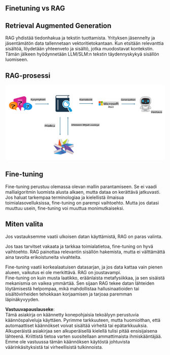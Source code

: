 ## Finetuning vs RAG

## Retrieval Augmented Generation

RAG yhdistää tiedonhakua ja tekstin tuottamista. Yrityksen jäsennelty ja jäsentämätön data tallennetaan vektoritietokantaan. Kun etsitään relevanttia sisältöä, löydetään yhteenveto ja sisältö, jotka muodostavat kontekstin. Tämän jälkeen hyödynnetään LLM/SLM:n tekstin täydennyskykyä sisällön luomiseen.

## RAG-prosessi
![FinetuningvsRAG](../../../../translated_images/rag.36e7cb856f120334d577fde60c6a5d7c5eecae255dac387669303d30b4b3efa4.fi.png)

## Fine-tuning
Fine-tuning perustuu olemassa olevan mallin parantamiseen. Se ei vaadi mallialgoritmin luomista alusta alkaen, mutta dataa on kerättävä jatkuvasti. Jos haluat tarkempaa terminologiaa ja kielellistä ilmaisua toimialasovelluksissa, fine-tuning on parempi vaihtoehto. Mutta jos datasi muuttuu usein, fine-tuning voi muuttua monimutkaiseksi.

## Miten valita
Jos vastauksemme vaatii ulkoisen datan käyttämistä, RAG on paras valinta.

Jos taas tarvitset vakaata ja tarkkaa toimialatietoa, fine-tuning on hyvä vaihtoehto. RAG painottaa relevantin sisällön hakemista, mutta ei välttämättä aina tavoita erikoistuneita vivahteita.

Fine-tuning vaatii korkealaatuisen datasarjan, ja jos data kattaa vain pienen alueen, vaikutus ei ole merkittävä. RAG on joustavampi.  
Fine-tuning on kuin musta laatikko, eräänlaista metafysiikkaa, ja sen sisäistä mekanismia on vaikea ymmärtää. Sen sijaan RAG tekee datan lähteiden löytämisestä helpompaa, mikä mahdollistaa hallusinaatioiden tai sisältövirheiden tehokkaan korjaamisen ja tarjoaa paremman läpinäkyvyyden.

**Vastuuvapauslauseke**:  
Tämä asiakirja on käännetty konepohjaisia tekoälyyn perustuvia käännöspalveluja käyttäen. Pyrimme tarkkuuteen, mutta huomioithan, että automaattiset käännökset voivat sisältää virheitä tai epätarkkuuksia. Alkuperäistä asiakirjaa sen alkuperäisellä kielellä tulisi pitää ensisijaisena lähteenä. Kriittistä tietoa varten suositellaan ammattimaista ihmiskääntäjää. Emme ole vastuussa tämän käännöksen käytöstä johtuvista väärinkäsityksistä tai virheellisistä tulkinnoista.